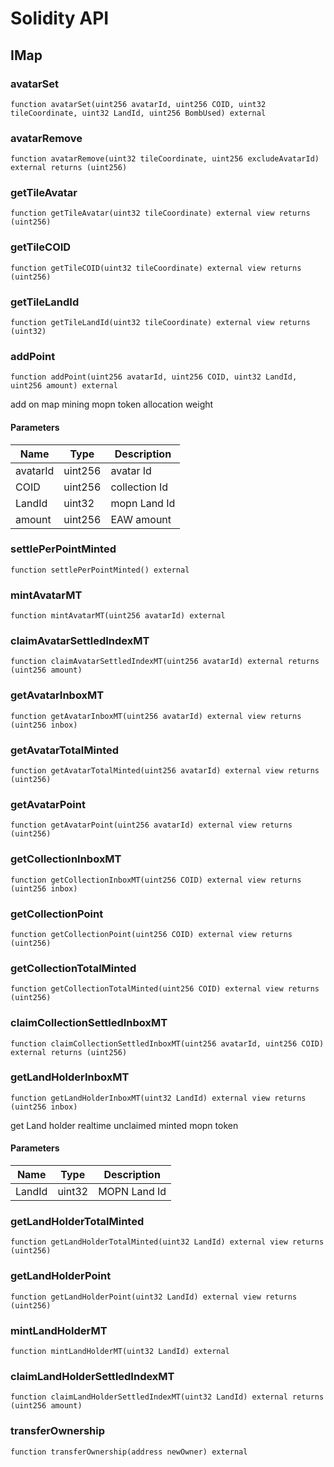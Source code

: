 # Solidity API

## IMap

### avatarSet

```solidity
function avatarSet(uint256 avatarId, uint256 COID, uint32 tileCoordinate, uint32 LandId, uint256 BombUsed) external
```

### avatarRemove

```solidity
function avatarRemove(uint32 tileCoordinate, uint256 excludeAvatarId) external returns (uint256)
```

### getTileAvatar

```solidity
function getTileAvatar(uint32 tileCoordinate) external view returns (uint256)
```

### getTileCOID

```solidity
function getTileCOID(uint32 tileCoordinate) external view returns (uint256)
```

### getTileLandId

```solidity
function getTileLandId(uint32 tileCoordinate) external view returns (uint32)
```

### addPoint

```solidity
function addPoint(uint256 avatarId, uint256 COID, uint32 LandId, uint256 amount) external
```

add on map mining mopn token allocation weight

#### Parameters

| Name     | Type    | Description   |
| -------- | ------- | ------------- |
| avatarId | uint256 | avatar Id     |
| COID     | uint256 | collection Id |
| LandId   | uint32  | mopn Land Id  |
| amount   | uint256 | EAW amount    |

### settlePerPointMinted

```solidity
function settlePerPointMinted() external
```

### mintAvatarMT

```solidity
function mintAvatarMT(uint256 avatarId) external
```

### claimAvatarSettledIndexMT

```solidity
function claimAvatarSettledIndexMT(uint256 avatarId) external returns (uint256 amount)
```

### getAvatarInboxMT

```solidity
function getAvatarInboxMT(uint256 avatarId) external view returns (uint256 inbox)
```

### getAvatarTotalMinted

```solidity
function getAvatarTotalMinted(uint256 avatarId) external view returns (uint256)
```

### getAvatarPoint

```solidity
function getAvatarPoint(uint256 avatarId) external view returns (uint256)
```

### getCollectionInboxMT

```solidity
function getCollectionInboxMT(uint256 COID) external view returns (uint256 inbox)
```

### getCollectionPoint

```solidity
function getCollectionPoint(uint256 COID) external view returns (uint256)
```

### getCollectionTotalMinted

```solidity
function getCollectionTotalMinted(uint256 COID) external view returns (uint256)
```

### claimCollectionSettledInboxMT

```solidity
function claimCollectionSettledInboxMT(uint256 avatarId, uint256 COID) external returns (uint256)
```

### getLandHolderInboxMT

```solidity
function getLandHolderInboxMT(uint32 LandId) external view returns (uint256 inbox)
```

get Land holder realtime unclaimed minted mopn token

#### Parameters

| Name   | Type   | Description  |
| ------ | ------ | ------------ |
| LandId | uint32 | MOPN Land Id |

### getLandHolderTotalMinted

```solidity
function getLandHolderTotalMinted(uint32 LandId) external view returns (uint256)
```

### getLandHolderPoint

```solidity
function getLandHolderPoint(uint32 LandId) external view returns (uint256)
```

### mintLandHolderMT

```solidity
function mintLandHolderMT(uint32 LandId) external
```

### claimLandHolderSettledIndexMT

```solidity
function claimLandHolderSettledIndexMT(uint32 LandId) external returns (uint256 amount)
```

### transferOwnership

```solidity
function transferOwnership(address newOwner) external
```
